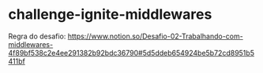 # challenge-ignite-middlewares

Regra do desafio: https://www.notion.so/Desafio-02-Trabalhando-com-middlewares-4f89bf538c2e4ee291382b92bdc36790#5d5ddeb654924be5b72cd8951b5411bf
